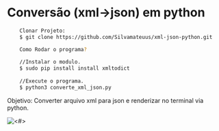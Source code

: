 # Conversão (xml->json) em python

```sh
    Clonar Projeto:
    $ git clone https://github.com/Silvamateuus/xml-json-python.git

    Como Rodar o programa?
    
    //Instalar o modulo.
    $ sudo pip install install xmltodict
    
    //Execute o programa.
    $ python3 converte_xml_json.py
```


Objetivo: Converter arquivo xml para json e renderizar no terminal via python.

 ![<#>](https://github.com/Silvamateuus/xml-json-python/blob/master/img.png) 
